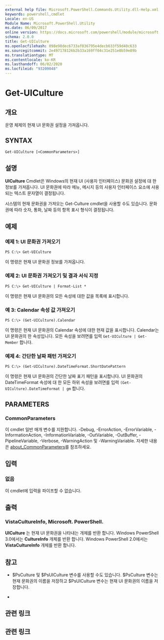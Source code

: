 ```yaml
---
external help file: Microsoft.PowerShell.Commands.Utility.dll-Help.xml
keywords: powershell,cmdlet
Locale: en-US
Module Name: Microsoft.PowerShell.Utility
ms.date: 06/09/2017
online version: https://docs.microsoft.com/powershell/module/microsoft.powershell.utility/get-uiculture?view=powershell-5.1&WT.mc_id=ps-gethelp
schema: 2.0.0
title: Get-UICulture
ms.openlocfilehash: 098e98dec6733af036795e4decb633f59d40c633
ms.sourcegitcommit: 2e497178126b2b33a169ff04c31e251e0b59e89b
ms.translationtype: MT
ms.contentlocale: ko-KR
ms.lasthandoff: 06/02/2020
ms.locfileid: "93209048"
---
```

# Get-UICulture

## 개요
운영 체제의 현재 UI 문화권 설정을 가져옵니다.

## SYNTAX

```
Get-UICulture [<CommonParameters>]
```

## 설명
**UICulture** Cmdlet은 Windows의 현재 UI (사용자 인터페이스) 문화권 설정에 대 한 정보를 가져옵니다.
UI 문화권에 따라 메뉴, 메시지 등의 사용자 인터페이스 요소에 사용되는 텍스트 문자열이 결정됩니다.

시스템의 현재 문화권을 가져오는 Get-Culture cmdlet을 사용할 수도 있습니다.
문화권에 따라 숫자, 통화, 날짜 등의 항목 표시 형식이 결정됩니다.

## 예제

### 예제 1: UI 문화권 가져오기

```
PS C:\> Get-UICulture
```

이 명령은 현재 UI 문화권 정보를 가져옵니다.

### 예제 2: UI 문화권 가져오기 및 결과 서식 지정

```
PS C:\> Get-UICulture | Format-List *
```

이 명령은 현재 UI 문화권의 모든 속성에 대한 값을 목록에 표시합니다.

### 예 3: Calendar 속성 값 가져오기

```
PS C:\> (Get-UICulture).Calendar
```

이 명령은 현재 UI 문화권의 Calendar 속성에 대한 현재 값을 표시합니다.
Calendar는 UI 문화권의 한 속성입니다.
모든 속성을 보려면를 입력 `Get-UICulture | Get-Member` 합니다.

### 예제 4: 간단한 날짜 패턴 가져오기

```
PS C:\> (Get-UICulture).DateTimeFormat.ShortDatePattern
```

이 명령은 현재 UI 문화권의 간단한 날짜 표기 패턴을 표시합니다.
UI 문화권의 DateTimeFormat 속성에 대 한 모든 하위 속성을 보려면를 입력 `(Get-UICulture).DateTimeFormat | gm` 합니다.

## PARAMETERS

### CommonParameters
이 cmdlet 일반 매개 변수를 지원합니다. -Debug, -ErrorAction, -ErrorVariable, -InformationAction, -InformationVariable, -OutVariable, -OutBuffer, -PipelineVariable, -Verbose, -WarningAction 및 -WarningVariable. 자세한 내용은 [about_CommonParameters](https://go.microsoft.com/fwlink/?LinkID=113216)를 참조하세요.

## 입력

### 없음
이 cmdlet에 입력을 파이프할 수 없습니다.

## 출력

### VistaCultureInfo, Microsoft. PowerShell.
**UICulture** 는 현재 UI 문화권을 나타내는 개체를 반환 합니다.
Windows PowerShell 3.0에서는 **CultureInfo** 개체를 반환 합니다.
Windows PowerShell 2.0에서는 **VistaCultureInfo** 개체를 반환 합니다.

## 참고

* $PsCulture 및 $PsUICulture 변수를 사용할 수도 있습니다. $PsCulture 변수는 현재 문화권의 이름을 저장하고 $PsUICulture 변수는 현재 UI 문화권의 이름을 저장합니다.

*

## 관련 링크

## 관련 링크
